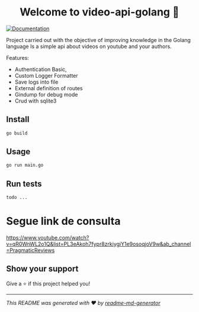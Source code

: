 <h1 align="center">Welcome to video-api-golang 👋</h1>
<p>
  <a href="todo documentation" target="_blank">
    <img alt="Documentation" src="https://img.shields.io/badge/documentation-yes-brightgreen.svg" />
  </a>
</p>

Project carried out with the objective of improving knowledge in the Golang language
Is a simple api about videos on youtube and your authors.

Features:

 - Authentication Basic,
 - Custom Logger Formatter
 - Save logs into file
 - External definition of routes
 - Gindump for debug mode 
 - Crud with sqlite3

## Install

```sh
go build 
```

## Usage

```sh
go run main.go
```

## Run tests

```sh
todo ...
```

# Segue link de consulta
https://www.youtube.com/watch?v=qR0WnWL2o1Q&list=PL3eAkoh7fypr8zrkiygiY1e9osoqjoV9w&ab_channel=PragmaticReviews


## Show your support

Give a ⭐️ if this project helped you!

***
_This README was generated with ❤️ by [readme-md-generator](https://github.com/kefranabg/readme-md-generator)_
